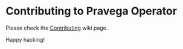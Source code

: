 # Contributing to Pravega Operator

  Please check the [Contributing](https://github.com/pravega/zookeeper-operator/wiki/Contributing) wiki page.

  Happy hacking!
